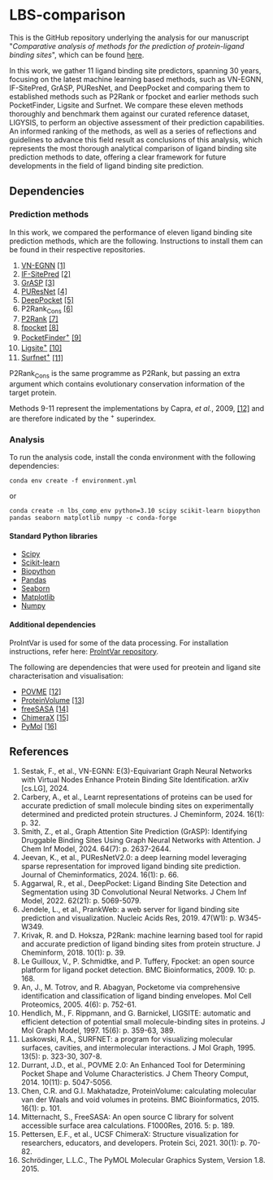 # LBS-comparison

This is the GitHub repository underlying the analysis for our manuscript "_Comparative analysis of methods for the prediction of protein-ligand binding sites_", which can be found [here](insert_ref).

In this work, we gather 11 ligand binding site predictors, spanning 30 years, focusing on the latest machine learning based methods, such as VN-EGNN, IF-SitePred, GrASP, PUResNet, and DeepPocket and comparing them to established methods such as P2Rank or fpocket and earlier methods such PocketFinder, Ligsite and Surfnet. We compare these eleven methods thoroughly and benchmark them against our curated reference dataset, LIGYSIS, to perform an objective assessment of their prediction capabilities. An informed ranking of the methods, as well as a series of reflections and guidelines to advance this field result as conclusions of this analysis, which represents the most thorough analytical comparison of ligand binding site prediction methods to date, offering a clear framework for future developments in the field of ligand binding site prediction.

## Dependencies

### Prediction methods

In this work, we compared the performance of eleven ligand binding site prediction methods, which are the following. Instructions to install them can be found in their respective repositories.

1. [VN-EGNN](https://github.com/ml-jku/vnegnn)  [[1]](https://arxiv.org/abs/2404.07194)
2. [IF-SitePred](https://github.com/annacarbery/binding-sites)  [[2]](https://jcheminf.biomedcentral.com/articles/10.1186/s13321-024-00821-4)
3. [GrASP](https://github.com/tiwarylab/GrASP)  [[3]](https://pubs.acs.org/doi/abs/10.1021/acs.jcim.3c01698)
4. [PUResNet](https://github.com/jivankandel/PUResNetV2.0)  [[4]](https://jcheminf.biomedcentral.com/articles/10.1186/s13321-024-00865-6)
5. [DeepPocket](https://github.com/devalab/DeepPocket)  [[5]](https://pubs.acs.org/doi/10.1021/acs.jcim.1c00799)
6. P2Rank<sub>Cons</sub>  [[6]](https://academic.oup.com/nar/article/50/W1/W593/6591527)
7. [P2Rank](https://github.com/rdk/p2rank)  [[7]](https://jcheminf.biomedcentral.com/articles/10.1186/s13321-018-0285-8)
8. [fpocket](https://github.com/Discngine/fpocket) [[8]](https://bmcbioinformatics.biomedcentral.com/articles/10.1186/1471-2105-10-168)
9. [PocketFinder<sup>+</sup>](https://compbio.cs.princeton.edu/concavity/)  [[9]](https://pubmed.ncbi.nlm.nih.gov/15757999/)
10. [Ligsite<sup>+</sup>](https://compbio.cs.princeton.edu/concavity/)  [[10]](https://pubmed.ncbi.nlm.nih.gov/9704298/#:~:text=Using%20a%20set%20of%20receptor,of%20LIGSITE%20is%20its%20speed.)
11. [Surfnet<sup>+</sup>](https://compbio.cs.princeton.edu/concavity/)  [[11]](https://pubmed.ncbi.nlm.nih.gov/8603061/)

P2Rank<sub>Cons</sub> is the same programme as P2Rank, but passing an extra argument which contains evolutionary conservation information of the target protein.

Methods 9-11 represent the implementations by Capra, _et al._, 2009, [[12]](https://journals.plos.org/ploscompbiol/article?id=10.1371/journal.pcbi.1000585) and are therefore indicated by the <sup>+</sup> superindex.

### Analysis

To run the analysis code, install the conda environment with the following dependencies:

`conda env create -f environment.yml`

or

`conda create -n lbs_comp_env python=3.10 scipy scikit-learn biopython pandas seaborn matplotlib numpy -c conda-forge`

#### Standard Python libraries
- [Scipy](https://scipy.org/)
- [Scikit-learn](https://scikit-learn.org/stable/)
- [Biopython](https://biopython.org/) 
- [Pandas](https://pandas.pydata.org/) 
- [Seaborn](https://seaborn.pydata.org/) 
- [Matplotlib](https://matplotlib.org/) 
- [Numpy](https://numpy.org/)


#### Additional dependencies

ProIntVar is used for some of the data processing. For installation instructions, refer here: [ProIntVar repository](https://github.com/bartongroup/ProIntVar/tree/JSU_branch).

The following are dependencies that were used for preotein and ligand site characterisation and visualisation:
- [POVME](https://github.com/durrantlab/POVME) [[12]](https://pubs.acs.org/doi/10.1021/ct500381c)
- [ProteinVolume](https://gmlab.bio.rpi.edu/PVolume.php)  [[13]](https://bmcbioinformatics.biomedcentral.com/articles/10.1186/s12859-015-0531-2)
- [freeSASA](https://freesasa.github.io/)  [[14]](https://f1000research.com/articles/5-189/v1)
- [ChimeraX](https://www.cgl.ucsf.edu/chimerax/)  [[15]](https://www.ncbi.nlm.nih.gov/pmc/articles/PMC7737788/)
- [PyMol](https://pymol.org/support.html)  [[16]](https://legacy.ccp4.ac.uk/newsletters/newsletter40/11_pymol.pdf)

## References

1. Sestak, F., et al., VN-EGNN: E(3)-Equivariant Graph Neural Networks with Virtual Nodes Enhance Protein Binding Site Identification. arXiv [cs.LG], 2024.
2. Carbery, A., et al., Learnt representations of proteins can be used for accurate prediction of small molecule binding sites on experimentally determined and predicted protein structures. J Cheminform, 2024. 16(1): p. 32.
3. Smith, Z., et al., Graph Attention Site Prediction (GrASP): Identifying Druggable Binding Sites Using Graph Neural Networks with Attention. J Chem Inf Model, 2024. 64(7): p. 2637-2644.
4. Jeevan, K., et al., PUResNetV2.0: a deep learning model leveraging sparse representation for improved ligand binding site prediction. Journal of Cheminformatics, 2024. 16(1): p. 66.
5. Aggarwal, R., et al., DeepPocket: Ligand Binding Site Detection and Segmentation using 3D Convolutional Neural Networks. J Chem Inf Model, 2022. 62(21): p. 5069-5079.
6. Jendele, L., et al., PrankWeb: a web server for ligand binding site prediction and visualization. Nucleic Acids Res, 2019. 47(W1): p. W345-W349.
7. Krivak, R. and D. Hoksza, P2Rank: machine learning based tool for rapid and accurate prediction of ligand binding sites from protein structure. J Cheminform, 2018. 10(1): p. 39.
8. Le Guilloux, V., P. Schmidtke, and P. Tuffery, Fpocket: an open source platform for ligand pocket detection. BMC Bioinformatics, 2009. 10: p. 168.
9. An, J., M. Totrov, and R. Abagyan, Pocketome via comprehensive identification and classification of ligand binding envelopes. Mol Cell Proteomics, 2005. 4(6): p. 752-61.
10. Hendlich, M., F. Rippmann, and G. Barnickel, LIGSITE: automatic and efficient detection of potential small molecule-binding sites in proteins. J Mol Graph Model, 1997. 15(6): p. 359-63, 389.
11. Laskowski, R.A., SURFNET: a program for visualizing molecular surfaces, cavities, and intermolecular interactions. J Mol Graph, 1995. 13(5): p. 323-30, 307-8.
12. Durrant, J.D., et al., POVME 2.0: An Enhanced Tool for Determining Pocket Shape and Volume Characteristics. J Chem Theory Comput, 2014. 10(11): p. 5047-5056.
13. Chen, C.R. and G.I. Makhatadze, ProteinVolume: calculating molecular van der Waals and void volumes in proteins. BMC Bioinformatics, 2015. 16(1): p. 101.
14. Mitternacht, S., FreeSASA: An open source C library for solvent accessible surface area calculations. F1000Res, 2016. 5: p. 189.
15. Pettersen, E.F., et al., UCSF ChimeraX: Structure visualization for researchers, educators, and developers. Protein Sci, 2021. 30(1): p. 70-82.
16. Schrödinger, L.L.C., The PyMOL Molecular Graphics System, Version 1.8. 2015.
